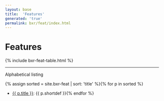 ```yaml
---
layout: base
title:  'Features'
generated: 'true'
permalink: bxr/feat/index.html
---
```


# Features

{% include bxr-feat-table.html %}

----------

Alphabetical listing

{% assign sorted = site.bxr-feat | sort: 'title' %}{% for p in sorted %}
* [{{ p.title }}](): {{ p.shortdef }}{% endfor %}
